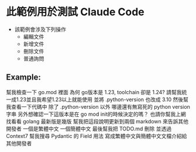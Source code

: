 # 此範例用於測試 Claude Code

- 該範例會涉及下列操作
    - 編輯文件
    - 新增文件
    - 刪除文件
    - 普通詢問

## Example:

幫我檢查一下 go.mod 裡面 為何 go版本是 1.23, toolchain 卻是 1.24?
請幫我統一成1.23並且我希望1.23以上就能使用 並將 .python-version 也改成 3.10
然後幫我查看一下代碼中 除了 .python-version 以外 哪邊還有無寫死的 python version 字串 
另外想確認一下這版本是在 go mod init的時候決定的嗎？
也請你幫我上網找看看 golang 最新版是幾版
幫我把這段說明更新到兩個 markdown 來告訴其他開發者 一個是繁體中文 一個簡體中文
最後幫我把 TODO.md 刪除
並透過 Context7 幫我搜尋 Pydantic 的 Field 用法 寫成繁體中文與簡體中文文檔介紹給其他開發者
